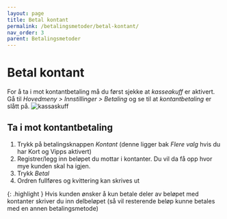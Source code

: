 ```yaml
---
layout: page
title: Betal kontant
permalink: /betalingsmetoder/betal-kontant/
nav_order: 3
parent: Betalingsmetoder
---
```


# Betal kontant

For å ta i mot kontantbetaling må du først sjekke at _kasseakuff_ er aktivert. <br> 
Gå til _Hovedmeny > Innstillinger > Betaling_ og se til at _kontantbetaling_ er slått på.
![kassaskuff](/pos-doc/assets/images/dokumentasjon_betaling_kontant.jpg) 

## Ta i mot kontantbetaling
1. Trykk på betalingsknappen _Kontant_ (denne ligger bak _Flere valg_ hvis du har Kort og Vipps aktivert)
2. Registrer/legg inn beløpet du mottar i kontanter. Du vil da få opp hvor mye kunden skal ha igjen. 
3. Trykk _Betal_
4. Ordren fullføres og kvittering kan skrives ut

{: .highlight }
Hvis kunden ønsker å kun betale deler av beløpet med kontanter skriver du inn delbeløpet (så vil resterende beløp kunne betales med en annen betalingsmetode)
